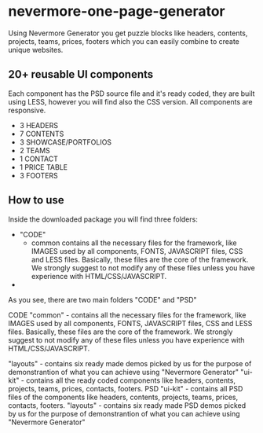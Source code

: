 nevermore-one-page-generator
============================

Using Nevermore Generator you get puzzle blocks like headers, contents, projects, teams, prices, footers which you can easily combine to create unique websites.




<h2>20+ reusable UI components</h2>

Each component has the PSD source file and it's ready coded, they are built using LESS, however you will find also the CSS version.
All components are responsive.

<ul>
<li>3 HEADERS</li>
<li>7 CONTENTS </li>
<li>3 SHOWCASE/PORTFOLIOS</li>
<li>2 TEAMS</li>
<li>1 CONTACT</li>
<li>1 PRICE TABLE</li>
<li>3 FOOTERS</li>
</ul>

<h2>How to use</h2>

Inside the downloaded package you will find three folders:
<ul>
<li>
"CODE"
<ul>
<li>
<span>common</span>
 contains all the necessary files for the framework, like IMAGES used by all components, FONTS, JAVASCRIPT files, CSS and LESS files.
Basically, these files are the core of the framework. We strongly suggest to not modify any of these files unless you have experience with HTML/CSS/JAVASCRIPT.
</li>
</ul>
<li>
</ul>
As you see, there are two main folders "CODE" and "PSD"

CODE
"common" - contains all the necessary files for the framework, like IMAGES used by all components, FONTS, JAVASCRIPT files, CSS and LESS files.
Basically, these files are the core of the framework. We strongly suggest to not modify any of these files unless you have experience with HTML/CSS/JAVASCRIPT.

"layouts" - contains six ready made demos picked by us for the purpose of demonstrantion of what you can achieve using "Nevermore Generator"
"ui-kit" - contains all the ready coded components like headers, contents, projects, teams, prices, contacts, footers.
PSD
"ui-kit" - contains all PSD files of the components like headers, contents, projects, teams, prices, contacts, footers.
"layouts" - contains six ready made PSD demos picked by us for the purpose of demonstrantion of what you can achieve using "Nevermore Generator"

